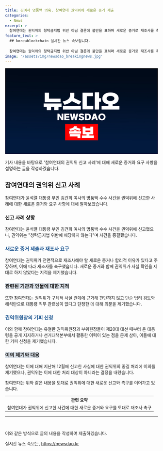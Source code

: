 ```yaml
---
title: 김여사 명품백 의혹, 참여연대 권익위에 새로운 증거 제출
categories:
  - News
excerpt: >
  참여연대는 권익위의 청탁금지법 위반 아님 결론에 불만을 표하며 새로운 증거로 재조사를 촉구했다. 윤 대통령과 김 여사를 비롯한 관련자뿐 아니라 대통령비서실과 경호처에 대한 사실확인을 제대로 하지 않았다는 지적을 내놓았다. 또한 유철환 권익위원장과 부위원장들의 기피신청을 제기하며, 지지나 활동 이력으로 인해 중립성에 대한 의문을 제기했다. 최 목사의 추가 금품 제공과 국정자문위원 임명 등 구체적인 사실 또한 재조사가 필요하다고 주장했다.
feature_text: >
  ## koreablockchain 실시간 뉴스 속보입니다.

  참여연대는 권익위의 청탁금지법 위반 아님 결론에 불만을 표하며 새로운 증거로 재조사를 촉구했다. 윤 대통령과 김 여사를 비롯한 관련자뿐 아니라 대통령비서실과 경호처에 대한 사실확인을 제대로 하지 않았다는 지적을 내놓았다. 또한 유철환 권익위원장과 부위원장들의 기피신청을 제기하며, 지지나 활동 이력으로 인해 중립성에 대한 의문을 제기했다. 최 목사의 추가 금품 제공과 국정자문위원 임명 등 구체적인 사실 또한 재조사가 필요하다고 주장했다.
image: '/assets/img/newsdao_breakingnews.jpg'
---
```


<p><img src="/assets/img/newsdao_breakingnews.jpg" alt="koreablockchain 속보" /></p>

<p>기사 내용을 바탕으로 '참여연대의 권익위 신고 사례'에 대해 새로운 증거와 요구 사항을 설명하는 글을 작성하겠습니다.</p>

<h2 data-ke-size="size26">참여연대의 권익위 신고 사례</h2>

<p data-ke-size="size16">참여연대가 윤석열 대통령 부인 김건희 여사의 명품백 수수 사건을 권익위에 신고한 사례에 대한 새로운 증거와 요구 사항에 대해 알아보겠습니다.</p>

<h3>신고 사례 상황</h3>

<p data-ke-size="size16">참여연대는 윤석열 대통령 부인 김건희 여사의 명품백 수수 사건을 권익위에 신고했으나, 권익위는 "청탁금지법 위반에 해당하지 않는다"며 사건을 종결했습니다.</p>

<h3><b><span style="color: #1a5490;">새로운 증거 제출과 재조사 요구</span></b></h3>

<p data-ke-size="size16">참여연대는 권익위가 전면적으로 재조사해야 할 새로운 증거나 합리적 이유가 있다고 주장하며, 이에 따라 재조사를 촉구했습니다. 새로운 증거와 함께 권익위가 사실 확인을 제대로 하지 않았다는 지적을 제기했습니다.</p>

<h3><b><span style="background-color: #21538527;">관련된 기관과 인물에 대한 지적</span></b></h3>

<p data-ke-size="size16">또한 참여연대는 권익위가 구체적 사실 관계에 근거해 판단하지 않고 단순 법리 검토와 해석만으로 대통령 직무 관련성이 없다고 단정한 데 대해 의문을 제기했습니다.</p>

<h3><b><span style="color: #1a5490;">권익위원장의 기피 신청</span></b></h3>

<p data-ke-size="size16">이와 함께 참여연대는 유철환 권익위원장과 부위원장들이 제20대 대선 때부터 윤 대통령을 공개 지지하거나 선거대책본부에서 활동한 이력이 있는 점을 문제 삼아, 이들에 대한 기피 신청을 제기했습니다.</p>

<h3><b><span style="background-color: #21538527;">이의 제기와 대응</span></b></h3>

<p data-ke-size="size16">참여연대는 이에 대해 지난해 12월에 신고한 사실에 대한 권익위의 종결 처리에 이의를 제기했으나, 권익위는 이에 대한 처리 대상이 아니라는 결정을 내렸습니다.</p>

<p data-ke-size="size16">참여연대는 위와 같은 내용을 토대로 권익위에 대한 새로운 신고와 촉구를 이어가고 있습니다.</p>

<table>
  <tr>
    <td style="text-align: center; height: 17px;"><b>관련 요약</b></td>
  </tr>
  <tr>
    <td style="text-align: center; height: 17px;">참여연대가 권익위에 신고한 사건에 대한 새로운 증거와 요구를 토대로 재조사 촉구</td>
  </tr>
</table>

<hr>

<p data-ke-size="size16">&nbsp;</p>

<p>이와 같은 방식으로 글의 내용을 작성하여 제출하겠습니다.</p>
실시간 뉴스 속보는, <a href="https://newsdao.kr" rel="dofollow">https://newsdao.kr</a>


